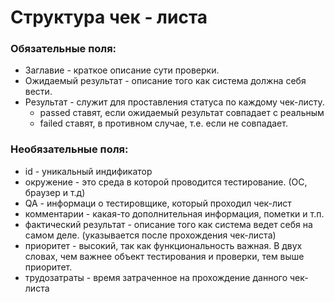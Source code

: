 # Структура чек - листа
### Обязательные поля:
- Заглавие - краткое описание сути проверки.
- Ожидаемый результат - описание того как система должна себя вести.
- Результат - служит для проставления статуса по каждому чек-листу.
  - passed ставят, если ожидаемый результат совпадает с реальным
  - failed ставят, в противном случае, т.е. если не совпадает.
### Необязательные поля:
- id - уникальный индификатор
- окружение - это среда в которой проводится тестирование. (ОС, браузер и т.д)
- QA - информаци о тестировщике, который проходил чек-лист
- комментарии - какая-то дополнительная информация, пометки и т.п.
- фактический результат - описание того как система ведет себя на самом деле. (указывается после прохождения чек-листа)
- приоритет - высокий, так как функциональность важная. В двух словах, чем важнее объект тестирования и проверки, тем выше приоритет.
- трудозатраты - время затраченное на прохождение данного чек-листа
